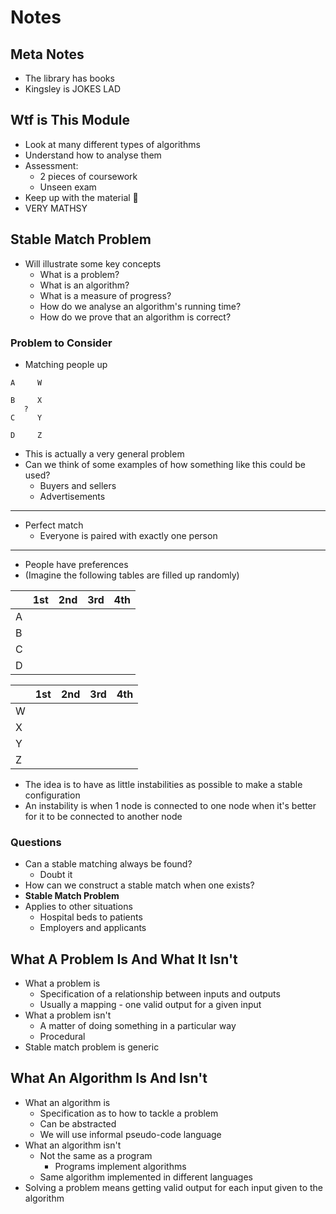 # Notes

## Meta Notes

- The library has books
- Kingsley is JOKES LAD

## Wtf is This Module

- Look at many different types of algorithms
- Understand how to analyse them
- Assessment:
  - 2 pieces of coursework
  - Unseen exam
- Keep up with the material 👀
- VERY MATHSY

## Stable Match Problem

- Will illustrate some key concepts
  - What is a problem?
  - What is an algorithm?
  - What is a measure of progress?
  - How do we analyse an algorithm's running time?
  - How do we prove that an algorithm is correct?

### Problem to Consider

- Matching people up

```text
A     W

B     X
   ?
C     Y

D     Z
```

- This is actually a very general problem
- Can we think of some examples of how something like this could be used?
  - Buyers and sellers
  - Advertisements

---

- Perfect match
  - Everyone is paired with exactly one person

---

- People have preferences
- (Imagine the following tables are filled up randomly)

|     | 1st | 2nd | 3rd | 4th |
| --- | --- | --- | --- | --- |
| A   |     |     |     |     |
| B   |     |     |     |     |
| C   |     |     |     |     |
| D   |     |     |     |     |

|     | 1st | 2nd | 3rd | 4th |
| --- | --- | --- | --- | --- |
| W   |     |     |     |     |
| X   |     |     |     |     |
| Y   |     |     |     |     |
| Z   |     |     |     |     |

- The idea is to have as little instabilities as possible to make a stable configuration
- An instability is when 1 node is connected to one node when it's better for it to be connected to another node

### Questions

- Can a stable matching always be found?
  - Doubt it
- How can we construct a stable match when one exists?
- **Stable Match Problem**
- Applies to other situations
  - Hospital beds to patients
  - Employers and applicants

## What A Problem Is And What It Isn't

- What a problem is
  - Specification of a relationship between inputs and outputs
  - Usually a mapping - one valid output for a given input
- What a problem isn't
  - A matter of doing something in a particular way
  - Procedural
- Stable match problem is generic

## What An Algorithm Is And Isn't

- What an algorithm is
  - Specification as to how to tackle a problem
  - Can be abstracted
  - We will use informal pseudo-code language
- What an algorithm isn't
  - Not the same as a program
    - Programs implement algorithms
  - Same algorithm implemented in different languages
- Solving a problem means getting valid output for each input given to the algorithm
